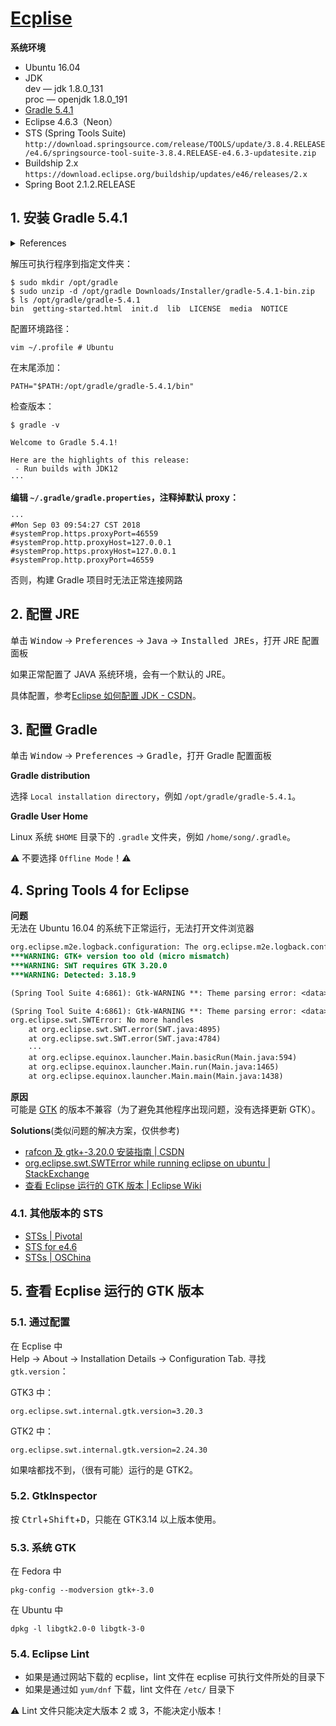 # [Ecplise](https://www.eclipse.org/downloads/packages/)

**系统环境**

- Ubuntu 16.04
- JDK  
  dev  — jdk     1.8.0_131  
  proc — openjdk 1.8.0_191
- [Gradle 5.4.1](https://gradle.org/releases/)
- Eclipse 4.6.3（Neon）
- STS (Spring Tools Suite)  
  `http://download.springsource.com/release/TOOLS/update/3.8.4.RELEASE/e4.6/springsource-tool-suite-3.8.4.RELEASE-e4.6.3-updatesite.zip`
- Buildship 2.x  
  `https://download.eclipse.org/buildship/updates/e46/releases/2.x`
- Spring Boot 2.1.2.RELEASE

## 1. 安装 Gradle 5.4.1

<details>
<summary>References</summary>

- [Installtion | Gradle](https://gradle.org/install/)
- [安装 Gradle | CSDN](https://blog.csdn.net/dreamfantacy/article/details/85253555)

</details>

解压可执行程序到指定文件夹：

```
$ sudo mkdir /opt/gradle
$ sudo unzip -d /opt/gradle Downloads/Installer/gradle-5.4.1-bin.zip
$ ls /opt/gradle/gradle-5.4.1
bin  getting-started.html  init.d  lib  LICENSE  media  NOTICE
```

配置环境路径：

```
vim ~/.profile # Ubuntu
```

在末尾添加：

```
PATH="$PATH:/opt/gradle/gradle-5.4.1/bin"
```

检查版本：

```
$ gradle -v

Welcome to Gradle 5.4.1!

Here are the highlights of this release:
 - Run builds with JDK12
···
```

**编辑 `~/.gradle/gradle.properties`，注释掉默认 proxy：**

```
···
#Mon Sep 03 09:54:27 CST 2018
#systemProp.https.proxyPort=46559
#systemProp.http.proxyHost=127.0.0.1
#systemProp.https.proxyHost=127.0.0.1
#systemProp.http.proxyPort=46559
```

否则，构建 Gradle 项目时无法正常连接网路

## 2. 配置 JRE

单击 <kbd>Window</kbd> → <kbd>Preferences</kbd> → <kbd>Java</kbd> → <kbd>Installed JREs</kbd>，打开 JRE 配置面板

如果正常配置了 JAVA 系统环境，会有一个默认的 JRE。

具体配置，参考[Eclipse 如何配置 JDK - CSDN](https://blog.csdn.net/a754315344/article/details/98033274)。

## 3. 配置 Gradle

单击 <kbd>Window</kbd> → <kbd>Preferences</kbd> → <kbd>Gradle</kbd>，打开 Gradle 配置面板

**Gradle distribution**  

选择 `Local installation directory`，例如 `/opt/gradle/gradle-5.4.1`。

**Gradle User Home**

Linux 系统 `$HOME` 目录下的 `.gradle` 文件夹，例如 `/home/song/.gradle`。

:warning: 不要选择 `Offline Mode`！:warning:

## 4. Spring Tools 4 for Eclipse

**问题**  
无法在 Ubuntu 16.04 的系统下正常运行，无法打开文件浏览器

```diff
org.eclipse.m2e.logback.configuration: The org.eclipse.m2e.logback.configuration bundle was activated before the state location was initialized.  Will retry after the state location is initialized.
***WARNING: GTK+ version too old (micro mismatch)
***WARNING: SWT requires GTK 3.20.0
***WARNING: Detected: 3.18.9

(Spring Tool Suite 4:6861): Gtk-WARNING **: Theme parsing error: <data>:7:18: '-gtk-key-bindings' is not a valid property name

(Spring Tool Suite 4:6861): Gtk-WARNING **: Theme parsing error: <data>:31:11: 'min-height' is not a valid property name
org.eclipse.swt.SWTError: No more handles
    at org.eclipse.swt.SWT.error(SWT.java:4895)
    at org.eclipse.swt.SWT.error(SWT.java:4784)
    ···
    at org.eclipse.equinox.launcher.Main.basicRun(Main.java:594)
    at org.eclipse.equinox.launcher.Main.run(Main.java:1465)
    at org.eclipse.equinox.launcher.Main.main(Main.java:1438)
```

**原因**  
可能是 [GTK](https://www.gtk.org/) 的版本不兼容（为了避免其他程序出现问题，没有选择更新 GTK）。

**Solutions**(类似问题的解决方案，仅供参考)

- [rafcon 及 gtk+-3.20.0 安装指南 | CSDN](https://blog.csdn.net/lmffcl/article/details/86309180?utm_medium=distribute.pc_relevant.none-task-blog-BlogCommendFromBaidu-1.control&depth_1-utm_source=distribute.pc_relevant.none-task-blog-BlogCommendFromBaidu-1.control)
- [org.eclipse.swt.SWTError while running eclipse on ubuntu | StackExchange](https://unix.stackexchange.com/questions/94497/org-eclipse-swt-swterror-no-more-handles-gtk-init-check-failed-while-runnin)
- [查看 Eclipse 运行的 GTK 版本 | Eclipse Wiki](https://wiki.eclipse.org/SWT/Devel/Gtk/GtkVersion)

### 4.1. 其他版本的 STS

- [STSs | Pivotal](https://github.com/spring-projects/toolsuite-distribution/wiki/Spring-Tool-Suite-3)
- [STS for e4.6](http://download.springsource.com/release/TOOLS/update/3.8.4.RELEASE/e4.6/springsource-tool-suite-3.8.4.RELEASE-e4.6.3-updatesite.zip)
- [STSs | OSChina](https://my.oschina.net/openoschina/blog/3013939)

## 5. 查看 Ecplise 运行的 GTK 版本

### 5.1. 通过配置

在 Ecplise 中  
Help -> About -> Installation Details -> Configuration Tab.
寻找 `gtk.version`：  

GTK3 中：
```
org.eclipse.swt.internal.gtk.version=3.20.3
```

GTK2 中：  
```
org.eclipse.swt.internal.gtk.version=2.24.30
```

如果啥都找不到，（很有可能）运行的是 GTK2。

### 5.2. GtkInspector

按 <kbd>Ctrl</kbd>+<kbd>Shift</kbd>+<kbd>D</kbd>，只能在 GTK3.14 以上版本使用。

### 5.3. 系统 GTK

在 Fedora 中

```
pkg-config --modversion gtk+-3.0 
```

在 Ubuntu 中

```
dpkg -l libgtk2.0-0 libgtk-3-0
```

### 5.4. Eclipse Lint

- 如果是通过网站下载的 ecplise，lint 文件在 ecplise 可执行文件所处的目录下
- 如果是通过如 `yum/dnf` 下载，lint 文件在 `/etc/` 目录下

:warning: Lint 文件只能决定大版本 2 或 3，不能决定小版本！